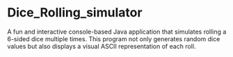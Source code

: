 # Dice_Rolling_simulator
A fun and interactive console-based Java application that simulates rolling a 6-sided dice multiple times. This program not only generates random dice values but also displays a visual ASCII representation of each roll.
